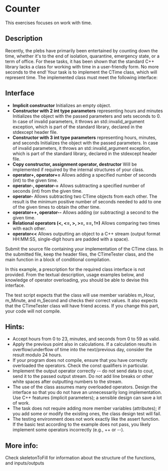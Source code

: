 
# Counter

This exercises focuses on work with time.

## Description

Recently, the plebs have primarily been entertained by counting down the time, whether it's to the end of isolation, quarantine, emergency state, or a term of office. For these tasks, it has been shown that the standard C++ library lacks a class for working with time in a user-friendly form. No more seconds to the end!
Your task is to implement the CTime class, which will represent time. The implemented class must meet the following interface:


## Interface
* **Implicit constructor** Initializes an empty object.
* **Constructor with 2 int type parameters** representing hours and minutes Initializes the object with the passed parameters and sets seconds to 0. In case of invalid parameters, it throws an std::invalid_argument exception, which is part of the standard library, declared in the stdexcept header file.
* **Constructor with 3 int type parameters** representing hours, minutes, and seconds Initializes the object with the passed parameters. In case of invalid parameters, it throws an std::invalid_argument exception, which is part of the standard library, declared in the stdexcept header file.
* **Copy constructor, assignment operator, destructor** Will be implemented if required by the internal structures of your class.
* **operator+, operator+=** Allows adding a specified number of seconds (int) to the given time.
* **operator-, operator-=** Allows subtracting a specified number of seconds (int) from the given time.
* **operator-** Allows subtracting two CTime objects from each other. The result is the minimum positive number of seconds needed to add to one of the given times to obtain the other time.
* **operator++, operator--** Allows adding (or subtracting) a second to the given time.
* **Relational operators (<, <=, >, >=, ==, !=)** Allows comparing two times with each other.
* **operator<<** Allows outputting an object to a C++ stream (output format HH:MM:SS, single-digit hours are padded with a space).

Submit the source file containing your implementation of the CTime class. In the submitted file, keep the header files, the CTimeTester class, and the main function in a block of conditional compilation.

In this example, a prescription for the required class interface is not provided. From the textual description, usage examples below, and knowledge of operator overloading, you should be able to devise this interface.

The test script expects that the class will use member variables m_Hour, m_Minute, and m_Second and checks their correct values. It also expects that the CTimeTester class will have friend access. If you change this part, your code will not compile.

## Hints:

* Accept hours from 0 to 23, minutes, and seconds from 0 to 59 as valid.
* Apply the previous point also in calculations. If a calculation results in overflow/underflow of time into the next/previous day, consider the result modulo 24 hours.
* If your program does not compile, ensure that you have correctly overloaded the operators. Check the const qualifiers in particular.
* Implement the output operator correctly -- do not send data to cout, send it to the passed output stream. Do not add line breaks or other white spaces after outputting numbers to the stream.
* The use of the class assumes many overloaded operators. Design the interface so that you do not have an unnecessarily long implementation. Use C++ features (implicit parameters); a sensible design can save a lot of work.
* The task does not require adding more member variables (attributes); if you add some or modify the existing ones, the class design test will fail.
* The testing environment does not work exactly like the assert function. If the basic test according to the example does not pass, you likely implement some operators incorrectly (e.g., ++ or --).

## More info:
Check skeletonToFill for information about the structure of the functions, and inputs/outputs 